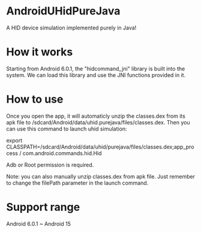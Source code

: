 # AndroidUHidPureJava

A HID device simulation implemented purely in Java! 

# How it works

Starting from Android 6.0.1, the "hidcommand_jni" library is built into the system. We can load this library and use the JNI functions provided in it.

# How to use

Once you open the app, it will automaticly unzip the classes.dex from its apk file to /sdcard/Android/data/uhid.purejava/files/classes.dex. Then you can use this command to launch uhid simulation:

export CLASSPATH=/sdcard/Android/data/uhid/purejava/files/classes.dex;app_process / com.android.commands.hid.Hid

Adb or Root permission is required.

Note: you can also manually unzip classes.dex from apk file. Just remember to change the filePath parameter in the launch command.

# Support range

Android 6.0.1 ~ Android 15
